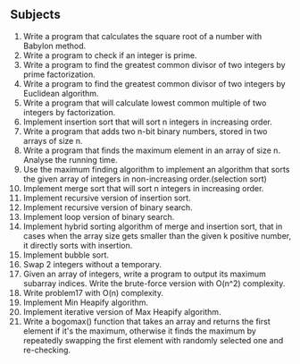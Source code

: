 ## Subjects

1. Write a program that calculates the square root of a number with Babylon method.
2. Write a program to check if an integer is prime.
3. Write a program to find the greatest common divisor of two integers by prime factorization.
4. Write a program to find the greatest common divisor of two integers by Euclidean algorithm.
5. Write a program that will calculate lowest common multiple of two integers by factorization.
6. Implement insertion sort that will sort n integers in increasing order.
7. Write a program that adds two n-bit binary numbers, stored in two arrays of size n.
8. Write a program that finds the maximum element in an array of size n. Analyse the running time.
9. Use the maximum finding algorithm to implement an algorithm that sorts the given array of integers in non-increasing order.(selection sort)
10. Implement merge sort that will sort n integers in increasing order.
11. Implement recursive version of insertion sort.
12. Implement recursive version of binary search.
13. Implement loop version of binary search.
14. Implement hybrid sorting algorithm of merge and insertion sort, that in cases when the array size gets smaller than the given k positive number, it directly sorts with insertion.
15. Implement bubble sort.
16. Swap 2 integers without a temporary.
17. Given an array of integers, write a program to output its maximum subarray indices. Write the brute-force version with O(n^2) complexity. 
18. Write problem17 with O(n) complexity.
19. Implement Min Heapify algorithm.
20. Implement iterative version of Max Heapify algorithm.
21. Write a bogomax() function that takes an array and returns the first element if it's the maximum, otherwise it finds the maximum by repeatedly swapping the first element with randomly selected one and re-checking.
